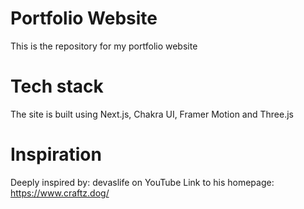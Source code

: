 # Portfolio Website
This is the repository for my portfolio website

# Tech stack
The site is built using Next.js, Chakra UI, Framer Motion and Three.js

# Inspiration
Deeply inspired by: devaslife on YouTube
Link to his homepage: https://www.craftz.dog/